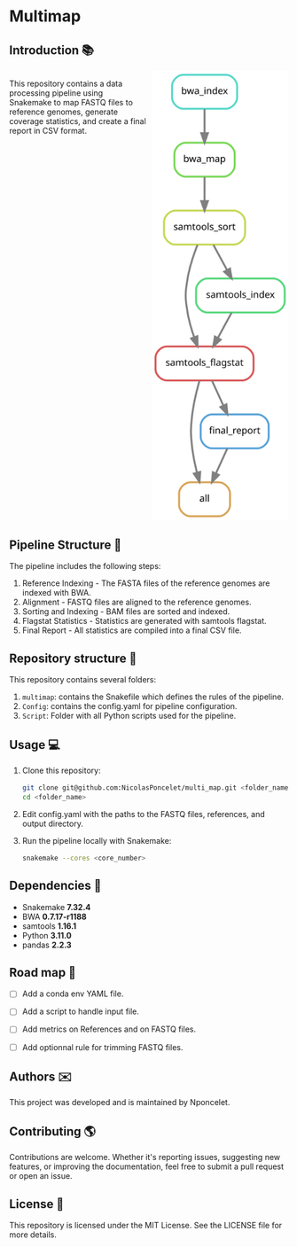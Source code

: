 # Multimap

## Introduction :books:


<div style="display: flex;">

<div style="flex: 1; padding-right: 10px;">
<p>This repository contains a data processing pipeline using Snakemake to map FASTQ files to reference genomes, generate coverage statistics, and create a final report in CSV format.</p>
</div>

<div style="flex: 1;">
<img src="assets/rulegraph.svg" alt="rulegraph of the pipeline" />
</div>

</div>


## Pipeline Structure :deciduous_tree:

The pipeline includes the following steps:

1. Reference Indexing - The FASTA files of the reference genomes are indexed with BWA.
2. Alignment - FASTQ files are aligned to the reference genomes.
3. Sorting and Indexing - BAM files are sorted and indexed.
4. Flagstat Statistics - Statistics are generated with samtools flagstat.
5. Final Report - All statistics are compiled into a final CSV file.


## Repository structure :open_file_folder:

This repository contains several folders:

1. `multimap`: contains the Snakefile which defines the rules of the pipeline.
2. `Config`: contains the config.yaml for pipeline configuration.
3. `Script`: Folder with all Python scripts used for the pipeline.

## Usage :computer: 

1. Clone this repository:

   ```bash
   git clone git@github.com:NicolasPoncelet/multi_map.git <folder_name>
   cd <folder_name>
   ```
2. Edit config.yaml with the paths to the FASTQ files, references, and output directory.

3. Run the pipeline locally with Snakemake:

    ```bash
    snakemake --cores <core_number>
    ```

## Dependencies :floppy_disk:

- Snakemake **7.32.4**
- BWA **0.7.17-r1188**
- samtools **1.16.1**
- Python **3.11.0**
- pandas **2.2.3**


## Road map :dart:

- [ ] Add a conda env YAML file.
- [ ] Add a script to handle input file.
- [ ] Add metrics on References and on FASTQ files.
- [ ] Add optionnal rule for trimming FASTQ files.


## Authors :envelope:

This project was developed and is maintained by Nponcelet.

## Contributing :earth_americas:

Contributions are welcome. Whether it's reporting issues, suggesting new features, or improving the documentation, feel free to submit a pull request or open an issue. 

## License :pencil:
This repository is licensed under the MIT License. See the LICENSE file for more details.
